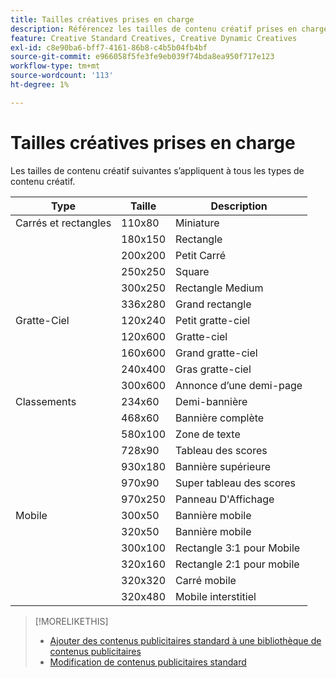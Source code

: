 ```yaml
---
title: Tailles créatives prises en charge
description: Référencez les tailles de contenu créatif prises en charge pour les expériences publicitaires.
feature: Creative Standard Creatives, Creative Dynamic Creatives
exl-id: c8e90ba6-bff7-4161-86b8-c4b5b04fb4bf
source-git-commit: e966058f5fe3fe9eb039f74bda8ea950f717e123
workflow-type: tm+mt
source-wordcount: '113'
ht-degree: 1%

---
```


# Tailles créatives prises en charge

<!-- verify the description for 320x160 (I'm guessing mobile 2:1 rectangle?) and 930x180 (GGL says top banner)?)  -->

Les tailles de contenu créatif suivantes s’appliquent à tous les types de contenu créatif.

<!-- 
| Squares and Rectangles | 110x80 | Thumbnail |
| | 640x360 | Video |
-->

| Type | Taille | Description |
| --- | --- | --- |
| Carrés et rectangles | 110x80 | Miniature |
| | 180x150 | Rectangle |
| | 200x200 | Petit Carré |
| | 250x250 | Square |
| | 300x250 | Rectangle Medium |
| | 336x280 | Grand rectangle |
| Gratte-Ciel | 120x240 | Petit gratte-ciel |
| | 120x600 | Gratte-ciel |
| | 160x600 | Grand gratte-ciel |
| | 240x400 | Gras gratte-ciel |
| | 300x600 | Annonce d’une demi-page |
| Classements | 234x60 | Demi-bannière |
| | 468x60 | Bannière complète |
| | 580x100 | Zone de texte |
| | 728x90 | Tableau des scores |
| | 930x180 | Bannière supérieure |
| | 970x90 | Super tableau des scores |
| | 970x250 | Panneau D&#39;Affichage |
| Mobile | 300x50 | Bannière mobile |
| | 320x50 | Bannière mobile |
| | 300x100 | Rectangle 3:1 pour Mobile |
| | 320x160 | Rectangle 2:1 pour mobile |
| | 320x320 | Carré mobile |
| | 320x480 | Mobile interstitiel |

>[!MORELIKETHIS]
>
>* [Ajouter des contenus publicitaires standard à une bibliothèque de contenus publicitaires](creative-add-standard.md)
>* [Modification de contenus publicitaires standard](/help/creative/creative-libraries/creative-edit-standard.md)
